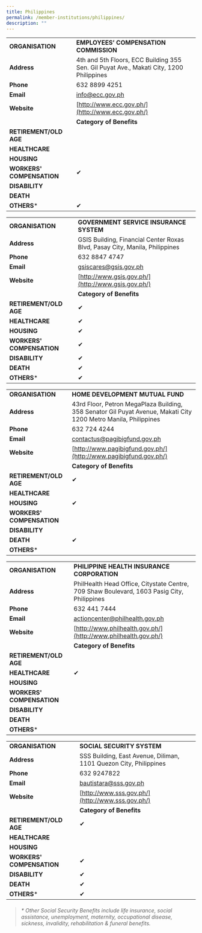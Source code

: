 ```yaml
---
title: Philippines
permalink: /member-institutions/philippines/
description: ""
---
```

|  |  | 
| -------- | -------- | 
| **ORGANISATION** | **EMPLOYEES’ COMPENSATION COMMISSION** | 
| **Address** | 4th and 5th Floors, ECC Building 355 Sen. Gil Puyat Ave., Makati City, 1200 Philippines | 
| **Phone** | 632 8899 4251 | 
| **Email** | [info@ecc.gov.ph](mailto:info@ecc.gov.ph) | 
| **Website** | [http://www.ecc.gov.ph/](http://www.ecc.gov.ph/) | 
| | **Category of Benefits**|
| **RETIREMENT/OLD AGE** |  | 
| **HEALTHCARE** |   | 
| **HOUSING** |  | 
| **WORKERS' COMPENSATION** | ✔  | 
| **DISABILITY** |  | 
| **DEATH** |  | 
| **OTHERS*** | ✔ |


|  |  | 
| -------- | -------- | 
| **ORGANISATION** | **GOVERNMENT SERVICE INSURANCE SYSTEM** | 
| **Address** | GSIS Building, Financial Center Roxas Blvd, Pasay City, Manila, Philippines | 
| **Phone** | 632 8847 4747 | 
| **Email** | [gsiscares@gsis.gov.ph](mailto:gsiscares@gsis.gov.ph) | 
| **Website** | [http://www.gsis.gov.ph/](http://www.gsis.gov.ph/) | 
| | **Category of Benefits**|
| **RETIREMENT/OLD AGE** | ✔ | 
| **HEALTHCARE** | ✔ | 
| **HOUSING** | ✔ | 
| **WORKERS' COMPENSATION** | ✔  | 
| **DISABILITY** | ✔ | 
| **DEATH** | ✔ | 
| **OTHERS*** | ✔ |


|  |  | 
| -------- | -------- | 
| **ORGANISATION** | **HOME DEVELOPMENT MUTUAL FUND** | 
| **Address** | 43rd Floor, Petron MegaPlaza Building, 358 Senator Gil Puyat Avenue, Makati City 1200 Metro Manila, Philippines | 
| **Phone** | 632 724 4244 | 
| **Email** | [contactus@pagibigfund.gov.ph](mailto:contactus@pagibigfund.gov.ph) | 
| **Website** | [http://www.pagibigfund.gov.ph/](http://www.pagibigfund.gov.ph/) | 
| | **Category of Benefits**|
| **RETIREMENT/OLD AGE** | ✔ | 
| **HEALTHCARE** |  | 
| **HOUSING** | ✔ | 
| **WORKERS' COMPENSATION** |  | 
| **DISABILITY** |  | 
| **DEATH** | ✔ | 
| **OTHERS*** |  |


|  |  | 
| -------- | -------- | 
| **ORGANISATION** | **PHILIPPINE HEALTH INSURANCE CORPORATION** | 
| **Address** | PhilHealth Head Office, Citystate Centre, 709 Shaw Boulevard, 1603 Pasig City, Philippines | 
| **Phone** | 632 441 7444 | 
| **Email** | [actioncenter@philhealth.gov.ph](mailto:actioncenter@philhealth.gov.ph) | 
| **Website** | [http://www.philhealth.gov.ph/](http://www.philhealth.gov.ph/) | 
| | **Category of Benefits**|
| **RETIREMENT/OLD AGE** |  | 
| **HEALTHCARE** | ✔ | 
| **HOUSING** |  | 
| **WORKERS' COMPENSATION** |  | 
| **DISABILITY** |  | 
| **DEATH** |  | 
| **OTHERS*** |  |


|  |  | 
| -------- | -------- | 
| **ORGANISATION** | **SOCIAL SECURITY SYSTEM** | 
| **Address** | SSS Building, East Avenue, Diliman, 1101 Quezon City, Philippines | 
| **Phone** | 632 9247822 | 
| **Email** | [bautistara@sss.gov.ph](mailto:bautistara@sss.gov.ph) | 
| **Website** | [http://www.sss.gov.ph/](http://www.sss.gov.ph/) | 
| | **Category of Benefits**|
| **RETIREMENT/OLD AGE** | ✔ | 
| **HEALTHCARE** |  | 
| **HOUSING** |  | 
| **WORKERS' COMPENSATION** | ✔  | 
| **DISABILITY** | ✔ | 
| **DEATH** | ✔ | 
| **OTHERS*** | ✔ |



> ###### \* Other Social Security Benefits include life insurance, social assistance, unemployment, maternity, occupational disease, sickness, invalidity, rehabilitation & funeral benefits.